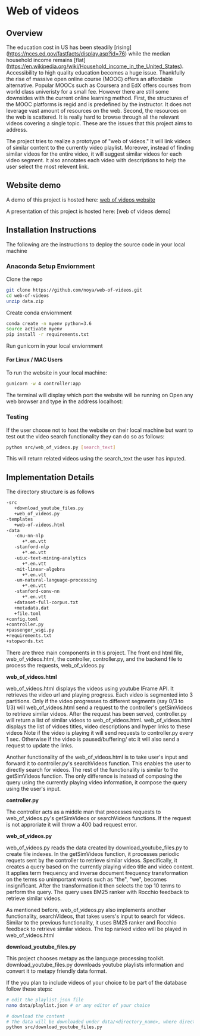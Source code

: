# Web of videos #
## Overview ##
The education cost in US has been steadily [rising] (https://nces.ed.gov/fastfacts/display.asp?id=76) while the median household income remains [flat] (https://en.wikipedia.org/wiki/Household_income_in_the_United_States). Accessibility to high quality education becomes a huge issue. 
Thankfully the rise of massive open online course (MOOC) offers an affordable alternative. Popular MOOCs such as Coursera and EdX offers courses from world class univeristy for a small fee. However there are still some downsides with the current online learning method. 
First, the structures of the MOOC platforms is regid and is predefined by the instructor. It does not leverage vast amount of resources on the web. Second, the resources on the web is scattered. It is really hard to browse through all the relevant videos covering a single topic. 
These are the issues that this project aims to address.

The project tries to realize a prototype of "web of videos." It will link videos of similar content to the currently video playlist.
Moreover, instead of finding similar videos for the entire video, it will suggest similar videos for each video segment. 
It also annotates each video with descriptions to help the user select the most relevent link.

## Website demo ##
A demo of this project is hosted here:
[web of videos website](http://cindyst2.web.illinois.edu/wov)

A presentation of this project is hosted here: 
[web of videos demo]

## Installation Instructions ##
The following are the instructions to deploy the source code in your local machine

### Anaconda Setup Enviornment ###
Clone the repo
```bash
git clone https://github.com/noya/web-of-videos.git
cd web-of-videos
unzip data.zip
```
Create conda enviornment
```bash
conda create -n myenv python=3.6
source activate myenv
pip install -r requirements.txt
```
Run gunicorn in your local enviornment

#### For Linux / MAC Users ####
To run the website in your local machine:
```bash
gunicorn -w 4 controller:app
```
The terminal will display which port the website will be running on
Open any web browser and type in the address localhost:<port>

### Testing ###
If the user choose not to host the website on their local machine but want to test out the video search functionality they can do so as follows:
```bash
python src/web_of_videos.py [search_text]
```
This will return related videos using the search_text the user has inputed. 

## Implementation Details ##
The directory structure is as follows

```bash
-src
   +download_youtube_files.py
   +web_of_videos.py
-templates
   +web-of-videos.html
-data
   -cmu-nn-nlp
      +*.en.vtt
   -stanford-nlp
      +*.en.vtt
   -uiuc-text-mining-analytics
      +*.en.vtt
   -mit-linear-algebra
      +*.en.vtt
   -um-natural-language-processing
      +*.en.vtt
   -stanford-conv-nn
      +*.en.vtt
   +dataset-full-corpus.txt
   +metadata.dat
   +file.toml
+config.toml
+controller.py
+passenger_wsgi.py
+requirements.txt
+stopwords.txt
```

There are three main components in this project. The front end html file, web_of_videos.html, the controller, controller.py, and the backend file to process the requests, web_of_videos.py

**web_of_videos.html**

web_of_videos.html displays the videos using youtube IFrame API. It retrieves the video url and playing progress.
Each video is segmented into 3 partitions. Only if the video progresses to different segments (say 0/3 to 1/3) will web_of_videos.html send a request to the controller's getSimVideos to retrieve similar videos. 
After the request has been served, controller.py will return a list of similar videos to web_of_videos.html. web_of_videos.html displays the list of vidoes titles, video descriptions and hyper links to these videos
Note if the video is playing it will send requests to controller.py every 1 sec. Otherwise if the video is paused/buffering/ etc it will also send a request to update the links.

Another functionality of the web_of_videos.html is to take user's input and forward it to controller.py's searchVideos function. This enables the user to directly search for videos. The rest of the functionality is similar to the getSimVideos function.
The only difference is instead of composing the query using the currently playing video information, it compose the query using the user's input.

**controller.py**

The controller acts as a middle man that processes requests to web_of_videos.py's getSimVideos or searchVideos functions. If the request is not approriate it will throw a 400 bad request error.

**web_of_videos.py**

web_of_videos.py reads the data created by download_youtube_files.py to create file indexes. In the getSimVideos function, it processes periodic requets sent by the controller to retrieve similar videos. 
Specifically, it creates a query based on the currently playing video title and video content.
It applies term frequency and inverse document frequency transformation on the terms so unimportant words such as "the", "we", becomes insignificant. 
After the transformation it then selects the top 10 terms to perform the query. 
The query uses BM25 ranker with Rocchio feedback to retrieve similar videos.

As mentioned before, web_of_videos.py also implements another functionality, searchVideos, that takes users's input to search for videos.
Similar to the previous functionality, it uses BM25 ranker and Rocchio feedback to retrieve similar videos. The top ranked video will be played in web_of_videos.html

**download_youtube_files.py**

This project chooses metapy as the language processing toolkit. 
download_youtube_files.py downloads youtube playlists information and convert it to metapy friendly data format.

If the you plan to include videos of your choice to be part of the database follow these steps:

```bash
# edit the playlist.json file
nano data/playlist.json # or any editor of your choice

# download the content
# The data will be downloaded under data/<directory_name>, where directory_name is specified by the user in playlist.json
python src/download_youtube_files.py

```
